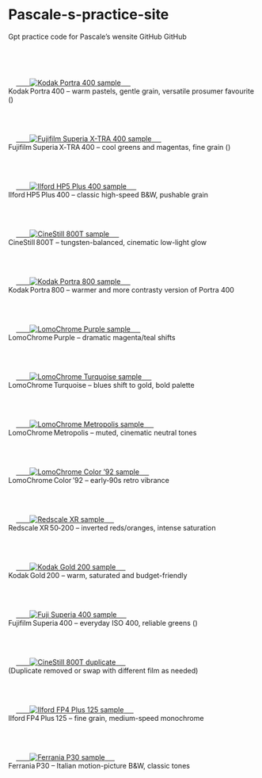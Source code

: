 # Pascale-s-practice-site
Gpt practice code for Pascale’s wensite
GitHub
GitHub
<section id="film-samples" class="film-samples">
  <style>
    .film-samples { max-width:800px; margin:auto; }
    .film-entry { margin-bottom:2rem; text-align:center; }
    .film-entry img { max-width:100%; border-radius:6px; cursor:zoom-in; }
    .film-entry img:hover { opacity:0.95; }
    .film-entry figcaption { margin-top:0.5rem; font-style:italic; color:#333; }
  </style>

  <!-- ISO 400 – Colour Negatives -->
  <div class="film-entry">
    <a href="https://www.lomography.com/films/871910984-kodak-portra-400/photos" target="_blank">
      <img src="https://via.placeholder.com/600?text=Portra+400+Sample" alt="Kodak Portra&nbsp;400 sample">
    </a>
    <figcaption>Kodak Portra 400 – warm pastels, gentle grain, versatile prosumer favourite ()</figcaption>
  </div>

  <div class="film-entry">
    <a href="https://www.lomography.com/films/871922012-fujifilm-superia-x-tra-400/photos" target="_blank">
      <img src="https://via.placeholder.com/600?text=Superia+X-TRA+400+Sample" alt="Fujifilm Superia X-TRA 400 sample">
    </a>
    <figcaption>Fujifilm Superia X‑TRA 400 – cool greens and magentas, fine grain ()</figcaption>
  </div>

  <div class="film-entry">
    <a href="https://www.lomography.com/films/871911956-ilford-hp5-plus-400/photos" target="_blank">
      <img src="https://via.placeholder.com/600?text=Ilford+HP5+Plus+400+Sample" alt="Ilford HP5 Plus 400 sample">
    </a>
    <figcaption>Ilford HP5 Plus 400 – classic high-speed B&W, pushable grain</figcaption>
  </div>

  <!-- ISO 800 – Colour Negatives & Cine -->
  <div class="film-entry">
    <a href="https://www.lomography.com/films/871964831-cinestill-800t/photos" target="_blank">
      <img src="https://via.placeholder.com/600?text=CineStill+800T+Sample" alt="CineStill 800T sample">
    </a>
    <figcaption>CineStill 800T – tungsten-balanced, cinematic low-light glow</figcaption>
  </div>

  <div class="film-entry">
    <a href="#">
      <img src="https://via.placeholder.com/600?text=Portra+800+Sample" alt="Kodak Portra 800 sample">
    </a>
    <figcaption>Kodak Portra 800 – warmer and more contrasty version of Portra 400</figcaption>
  </div>

  <!-- Lomography Experimental & Creative -->
  <div class="film-entry">
    <a href="#">
      <img src="https://via.placeholder.com/600?text=LomoChrome+Purple+Sample" alt="LomoChrome Purple sample">
    </a>
    <figcaption>LomoChrome Purple – dramatic magenta/teal shifts</figcaption>
  </div>

  <div class="film-entry">
    <a href="#">
      <img src="https://via.placeholder.com/600?text=LomoChrome+Turquoise+Sample" alt="LomoChrome Turquoise sample">
    </a>
    <figcaption>LomoChrome Turquoise – blues shift to gold, bold palette</figcaption>
  </div>

  <div class="film-entry">
    <a href="#">
      <img src="https://via.placeholder.com/600?text=LomoChrome+Metropolis+Sample" alt="LomoChrome Metropolis sample">
    </a>
    <figcaption>LomoChrome Metropolis – muted, cinematic neutral tones</figcaption>
  </div>

  <div class="film-entry">
    <a href="#">
      <img src="https://via.placeholder.com/600?text=Color+92+Sample" alt="LomoChrome Color ’92 sample">
    </a>
    <figcaption>LomoChrome Color ’92 – early‑90s retro vibrance</figcaption>
  </div>

  <div class="film-entry">
    <a href="#">
      <img src="https://via.placeholder.com/600?text=Redscale+XR+50-200+Sample" alt="Redscale XR sample">
    </a>
    <figcaption>Redscale XR 50‑200 – inverted reds/oranges, intense saturation</figcaption>
  </div>

  <!-- Standard Colour – Other brands -->
  <div class="film-entry">
    <a href="#">
      <img src="https://via.placeholder.com/600?text=Kodak+Gold+200+Sample" alt="Kodak Gold 200 sample">
    </a>
    <figcaption>Kodak Gold 200 – warm, saturated and budget-friendly</figcaption>
  </div>

  <div class="film-entry">
    <a href="#">
      <img src="https://via.placeholder.com/600?text=Fuji+Superia+400+Sample" alt="Fuji Superia 400 sample">
    </a>
    <figcaption>Fujifilm Superia 400 – everyday ISO 400, reliable greens ()</figcaption>
  </div>

  <div class="film-entry">
    <a href="#">
      <img src="https://via.placeholder.com/600?text=CineStill+800T+Sample" alt="CineStill 800T duplicate">
    </a>
    <figcaption>(Duplicate removed or swap with different film as needed)</figcaption>
  </div>

  <!-- Black & White Classics -->
  <div class="film-entry">
    <a href="#">
      <img src="https://via.placeholder.com/600?text=Ilford+FP4+125+Sample" alt="Ilford FP4 Plus 125 sample">
    </a>
    <figcaption>Ilford FP4 Plus 125 – fine grain, medium-speed monochrome</figcaption>
  </div>

  <!-- Specialty Experimental -->
  <div class="film-entry">
    <a href="#">
      <img src="https://via.placeholder.com/600?text=Ferrania+P30+Sample" alt="Ferrania P30 sample">
    </a>
    <figcaption>Ferrania P30 – Italian motion-picture B&W, classic tones</figcaption>
  </div>

</section>
